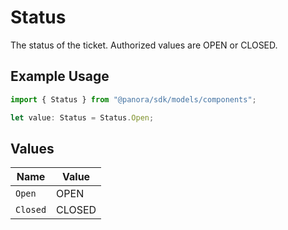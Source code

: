 # Status

The status of the ticket. Authorized values are OPEN or CLOSED.

## Example Usage

```typescript
import { Status } from "@panora/sdk/models/components";

let value: Status = Status.Open;
```

## Values

| Name     | Value    |
| -------- | -------- |
| `Open`   | OPEN     |
| `Closed` | CLOSED   |